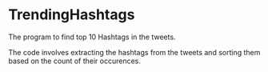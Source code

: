 # TrendingHashtags

The program to find top 10 Hashtags in the tweets.

The code involves extracting the hashtags from the tweets and sorting them based on the count of their occurences.
